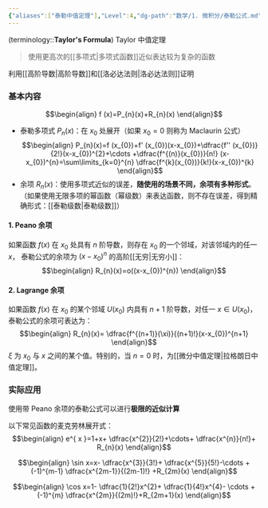 ```yaml
---
{"aliases":["泰勒中值定理"],"Level":4,"dg-path":"数学/1. 微积分/泰勒公式.md","dg-publish":true,"permalink":"/数学/1. 微积分/泰勒公式/","dgPassFrontmatter":true,"noteIcon":"","created":"2024-09-20T15:38:10.000+08:00","updated":"2025-04-14T11:45:55.840+08:00"}
---
```


(terminology::**Taylor's Formula**)  Taylor 中值定理
>使用更高次的[[多项式\|多项式函数]]近似表达较为复杂的函数

利用[[高阶导数\|高阶导数]]和[[洛必达法则\|洛必达法则]]证明
### 基本内容
$$\begin{align}
f (x)=P_{n}(x)+R_{n}(x)
\end{align}$$
- 泰勒多项式 $P_{n}(x)$：在 $x_{0}$ 处展开（如果 $x_{0}=0$ 则称为 Maclaurin 公式）
$$\begin{align}
P_{n}(x)=f (x_{0})+f' (x_{0})(x-x_{0})+\dfrac{f'' (x_{0})}{2!}(x-x_{0})^{2}+\cdots +\dfrac{f^{(n)}(x_{0})}{n!} (x-x_{0})^{n}=\sum\limits_{k=0}^{n} \dfrac{f^{k}(x_{0})}{k!}(x-x_{0})^{k}
\end{align}$$
- 余项 $R_{n}(x)$：使用多项式近似的误差，**随使用的场景不同，余项有多种形式**。（如果使用无限多项的幂函数（幂级数）来表达函数，则不存在误差，得到精确形式：[[泰勒级数\|泰勒级数]]）
#### 1. Peano 余项
如果函数 $f(x)$ 在 $x_{0}$ 处具有 $n$ 阶导数，则存在 $x_{0}$ 的一个邻域，对该邻域内的任一 $x$，
泰勒公式的余项为 $(x-x_{0})^{n}$ 的高阶[[无穷\|无穷小]]：
$$\begin{align}
R_{n}(x)=o((x-x_{0})^{n})
\end{align}$$
#### 2. Lagrange 余项
如果函数 $f(x)$ 在 $x_{0}$ 的某个邻域 $U(x_{0})$ 内具有 $n+1$ 阶导数，对任一 $x \in U(x_{0})$，
泰勒公式的余项可表达为：
$$\begin{align}
R_{n}(x)= \dfrac{f^{(n+1)}(\xi)}{(n+1)!}(x-x_{0})^{n+1}
\end{align}$$
$\xi$ 为 $x_{0}$ 与 $x$ 之间的某个值。特别的，当 $n=0$ 时，为[[微分中值定理\|拉格朗日中值定理]]。

### 实际应用
使用带 Peano 余项的泰勒公式可以进行**极限的近似计算**


以下常见函数的麦克劳林展开式：
$$\begin{align}
e^{ x }=1+x+ \dfrac{x^{2}}{2!}+\cdots+ \dfrac{x^{n}}{n!}+ R_{n}(x)
\end{align}$$

$$\begin{align}
\sin x=x- \dfrac{x^{3}}{3!}+ \dfrac{x^{5}}{5!}-\cdots +(-1)^{m-1} \dfrac{x^{2m-1}}{(2m-1)!} +R_{2m}(x)
\end{align}$$

$$\begin{align}
\cos x=1- \dfrac{1}{2!}x^{2}+ \dfrac{1}{4!}x^{4}- \cdots +(-1)^{m} \dfrac{x^{2m}}{(2m)!}+R_{2m+1}(x)
\end{align}$$

